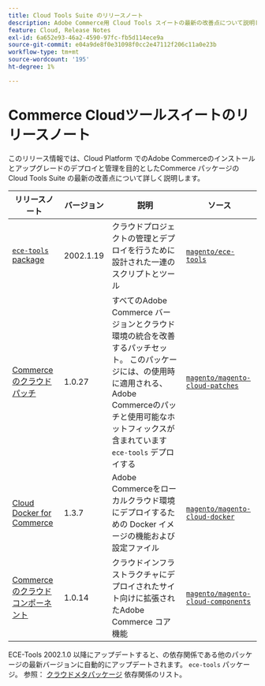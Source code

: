 ```yaml
---
title: Cloud Tools Suite のリリースノート
description: Adobe Commerce用 Cloud Tools スイートの最新の改善点について説明します。
feature: Cloud, Release Notes
exl-id: 6a652e93-46a2-4590-97fc-fb5d114ece9a
source-git-commit: e04a9de8f0e31098f0cc2e47112f206c11a0e23b
workflow-type: tm+mt
source-wordcount: '195'
ht-degree: 1%

---
```


# Commerce Cloudツールスイートのリリースノート

このリリース情報では、Cloud Platform でのAdobe Commerceのインストールとアップグレードのデプロイと管理を目的としたCommerce パッケージの Cloud Tools Suite の最新の改善点について詳しく説明します。

| リリースノート | バージョン | 説明 | ソース |
| ----------------- |-----------| ---------------------------------------- | --------------------------- |
| [`ece-tools` package](ece-tools-package.md) | 2002.1.19 | クラウドプロジェクトの管理とデプロイを行うために設計された一連のスクリプトとツール | [`magento/ece-tools`](https://github.com/magento/ece-tools/tree/2002.1) |
| [Commerceのクラウドパッチ](cloud-patches.md) | 1.0.27 | すべてのAdobe Commerce バージョンとクラウド環境の統合を改善するパッチセット。 このパッケージには、の使用時に適用される、Adobe Commerceのパッチと使用可能なホットフィックスが含まれています `ece-tools` デプロイする | [`magento/magento-cloud-patches`](https://github.com/magento/magento-cloud-patches/tree/1.0.1) |
| [Cloud Docker for Commerce](cloud-docker.md) | 1.3.7 | Adobe Commerceをローカルクラウド環境にデプロイするための Docker イメージの機能および設定ファイル | [`magento/magento-cloud-docker`](https://github.com/magento/magento-cloud-docker/tree/1.0) |
| [Commerceのクラウドコンポーネント](cloud-components.md) | 1.0.14 | クラウドインフラストラクチャにデプロイされたサイト向けに拡張されたAdobe Commerce コア機能 | [`magento/magento-cloud-components`](https://github.com/magento/magento-cloud-components/tree/1.0.2) |

ECE-Tools 2002.1.0 以降にアップデートすると、の依存関係である他のパッケージの最新バージョンに自動的にアップデートされます。 `ece-tools` パッケージ。 参照： [クラウドメタパッケージ](../development/overview.md#cloud-metapackage) 依存関係のリスト。
